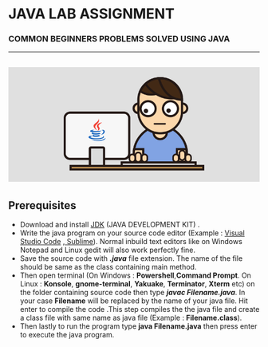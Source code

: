 # **JAVA LAB ASSIGNMENT**
### **COMMON BEGINNERS PROBLEMS SOLVED USING JAVA**
-------
![MarineGEO circle logo](/RESOURCES/java.gif "MarineGEO logo")
-------
## Prerequisites

- Download and install [JDK](https://www.oracle.com/java/technologies/downloads/) (JAVA DEVELOPMENT KIT) .
- Write the java program on your source code editor (Example : [Visual Studio Code](https://code.visualstudio.com/) ,[ Sublime](https://www.sublimetext.com/)). Normal inbuild text editors like on Windows Notepad and Linux gedit will also work perfectly fine.  
- Save the source code with ***.java*** file extension. The name of the file should be same as the class containing main method.
- Then open terminal (On Windows : **Powershell**,**Command Prompt**. On Linux : **Konsole**,  **gnome-terminal**, **Yakuake**, **Terminator**, **Xterm** etc) on the folder containing source code then type ***javac Filename.java***. In your case **Filename** will be replaced by the name of your java file. Hit enter to compile the code .This step compiles the the java file and create a class file with same name as java file (Example : **Filename.class**).
- Then lastly to run the program type **java Filename.java** then press enter to execute the java program.
